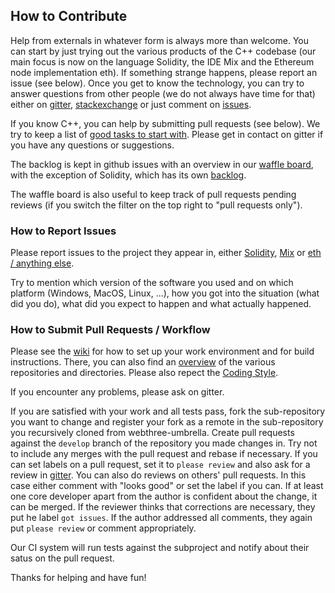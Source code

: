 ## How to Contribute

Help from externals in whatever form is always more than welcome. You can start
by just trying out the various products of the C++ codebase (our main focus
is now on the language Solidity, the IDE Mix and the Ethereum node implementation
eth). If something strange happens, please report an issue (see below).
Once you get to know the technology, you can try to answer questions from
other people (we do not always have time for that) either on [gitter](https://gitter.im/ethereum/cpp-ethereum),
[stackexchange](http://ethereum.stackexchange.com/) or just comment on [issues](http://github.com/ethereum/webthree-umbrella/issues).

If you know C++, you can help by submitting pull requests (see below).
We try to keep a list of [good tasks to start with](https://github.com/ethereum/webthree-umbrella/labels/good%20first%20task).
Please get in contact on gitter if you have any questions or suggestions.

The backlog is kept in github issues with an overview in our
[waffle board](https://waffle.io/ethereum/webthree-umbrella),
with the exception of Solidity, which has its own [backlog](https://www.pivotaltracker.com/n/projects/1189488).

The waffle board is also useful to keep track of pull requests pending reviews
(if you switch the filter on the top right to "pull requests only").


### How to Report Issues

Please report issues to the project they appear in, either
[Solidity](https://github.com/ethereum/solidity/issues),
[Mix](https://github.com/ethereum/mix/issues) or
[eth / anything else](https://github.com/ethereum/webthree-umbrella/issues).

Try to mention which version of the software you used and on which platform (Windows, MacOS, Linux, ...),
how you got into the situation (what did you do), what did you expect to happen
and what actually happened.

### How to Submit Pull Requests / Workflow

Please see the [wiki](https://github.com/ethereum/webthree-umbrella/wiki) for how
to set up your work environment and for build instructions. There, you can
also find an [overview](https://github.com/ethereum/webthree-umbrella/wiki/Overview)
of the various repositories and directories.
Please also repect the [Coding Style](CodingStandards.txt).

If you encounter any problems, please ask on gitter.

If you are satisfied with your work and all tests pass,
fork the sub-repository you want to change and register your fork
as a remote in the sub-repository you recursively cloned from webthree-umbrella.
Create pull requests against the `develop` branch of the repository you
made changes in. Try not to include any merges with the pull request and rebase
if necessary. If you can set labels on a pull request, set it to `please review`
and also ask for a review in [gitter](http://gitter.im/ethereum/cpp-ethereum).
You can also do reviews on others' pull requests. In this case either comment
with "looks good" or set the label if you can. If at least one core developer
apart from the author is confident about the change, it can be merged.
If the reviewer thinks that corrections are necessary, they put he label `got issues`.
If the author addressed all comments, they again put `please review` or comment
appropriately.

Our CI system will run tests against the subproject and notify about their satus on the pull request.

Thanks for helping and have fun!
